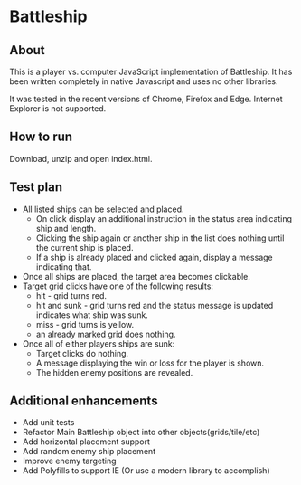 Battleship
=======

## About

This is a player vs. computer JavaScript implementation of Battleship.  It has been written completely in native Javascript and uses no other libraries.

It was tested in the recent versions of Chrome, Firefox and Edge.  Internet Explorer is not supported.

## How to run

Download, unzip and open index.html.

## Test plan

- All listed ships can be selected and placed.
    - On click display an additional instruction in the status area indicating ship and length.
    - Clicking the ship again or another ship in the list does nothing until the current ship is placed.
    - If a ship is already placed and clicked again, display a message indicating that.
- Once all ships are placed, the target area becomes clickable.
- Target grid clicks have one of the following results:
    - hit - grid turns red.
    - hit and sunk - grid turns red and the status message is updated indicates what ship was sunk.
    - miss - grid turns is yellow. 
    - an already marked grid does nothing.
- Once all of either players ships are sunk:
    - Target clicks do nothing.
    - A message displaying the win or loss for the player is shown.
    - The hidden enemy positions are revealed. 

## Additional enhancements

- Add unit tests
- Refactor Main Battleship object into other objects(grids/tile/etc)
- Add horizontal placement support
- Add random enemy ship placement 
- Improve enemy targeting 
- Add Polyfills to support IE (Or use a modern library to accomplish)
